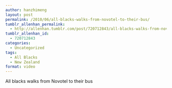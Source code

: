 ```yaml
---
author: hanzhimeng
layout: post
permalink: /2010/06/all-blacks-walks-from-novotel-to-their-bus/
tumblr_allenhan_permalink:
  - http://allenhan.tumblr.com/post/720712843/all-blacks-walks-from-novotel-to-their-bus
tumblr_allenhan_id:
  - 720712843
categories:
  - Uncategorized
tags:
  - All Blacks
  - New Zealand
format: video
---
```

All blacks walks from Novotel to their bus
